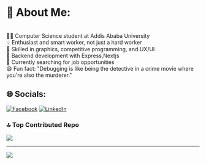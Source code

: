 # 💫 About Me:
<br>    👨‍💻 Computer Science student at Addis Ababa University<br>    💡 Enthusiast and smart worker, not just a hard worker<br>    🌟 Skilled in graphics, competitive programming, and UX/UI<br>    🚀 Backend development with Express,Nextjs<br>    🔎 Currently searching for job opportunities<br>    😄 Fun fact: "Debugging is like being the detective in a crime movie where you're also the murderer."<br>


## 🌐 Socials:
[![Facebook](https://img.shields.io/badge/Facebook-%231877F2.svg?logo=Facebook&logoColor=white)](https://www.facebook.com/amanuel.garomsa.1/) [![LinkedIn](https://img.shields.io/badge/LinkedIn-%230077B5.svg?logo=linkedin&logoColor=white)](https://linkedin.com/in/amanuel-garomsa-36ba79213) 

### 🔝 Top Contributed Repo
![](https://github-contributor-stats.vercel.app/api?username=Amanuel-1&limit=5&theme=gitdimmed&combine_all_yearly_contributions=true)

---
[![](https://visitcount.itsvg.in/api?id=Amanuel-1&icon=5&color=3)](https://visitcount.itsvg.in)

<!-- Proudly created with GPRM ( https://gprm.itsvg.in ) -->

